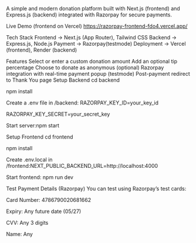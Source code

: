 A simple and modern donation platform built with Next.js (frontend) and Express.js (backend) integrated with Razorpay for secure payments.

Live Demo (frontend on Vercel)
https://razorpay-frontend-fdo4.vercel.app/

Tech Stack
Frontend -> Next.js (App Router), Tailwind CSS Backend -> Express.js, Node.js Payment -> Razorpay(testmode) Deployment -> Vercel (frontend), Render (backend)

Features
Select or enter a custom donation amount
Add an optional tip percentage
Choose to donate as anonymous (optional)
Razorpay integration with real-time payment popup (testmode)
Post-payment redirect to Thank You page
Setup Backend
cd backend

npm install

Create a .env file in /backend: RAZORPAY_KEY_ID=your_key_id

RAZORPAY_KEY_SECRET=your_secret_key

Start server:npm start

Setup Frontend
cd frontend

npm install

Create .env.local in /frontend:NEXT_PUBLIC_BACKEND_URL=http://localhost:4000

Start frontend: npm run dev

Test Payment Details (Razorpay)
You can test using Razorpay’s test cards:

Card Number: 4786790020681662

Expiry: Any future date (05/27)

CVV: Any 3 digits

Name: Any
